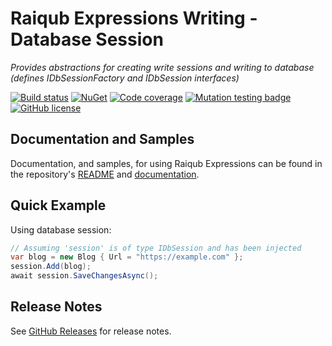 # Raiqub Expressions Writing - Database Session

_Provides abstractions for creating write sessions and writing to database (defines IDbSessionFactory and IDbSession interfaces)_

[![Build status](https://github.com/skarllot/Expressions/actions/workflows/dotnet.yml/badge.svg?branch=main)](https://github.com/skarllot/Expressions/actions)
[![NuGet](https://buildstats.info/nuget/Raiqub.Expressions.Writing)](https://www.nuget.org/packages/Raiqub.Expressions.Writing/)
[![Code coverage](https://codecov.io/gh/skarllot/Expressions/branch/main/graph/badge.svg)](https://codecov.io/gh/skarllot/Expressions)
[![Mutation testing badge](https://img.shields.io/endpoint?style=flat&url=https%3A%2F%2Fbadge-api.stryker-mutator.io%2Fgithub.com%2Fskarllot%2FExpressions%2Fmain)](https://dashboard.stryker-mutator.io/reports/github.com/skarllot/Expressions/main)
[![GitHub license](https://img.shields.io/badge/license-MIT-blue.svg?style=flat)](https://raw.githubusercontent.com/skarllot/Expressions/master/LICENSE)

## Documentation and Samples
Documentation, and samples, for using Raiqub Expressions can be found in the repository's [README](https://github.com/skarllot/Expressions#readme) and [documentation](https://fgodoy.me/Expressions/).

## Quick Example

Using database session:

```csharp
// Assuming 'session' is of type IDbSession and has been injected
var blog = new Blog { Url = "https://example.com" };
session.Add(blog);
await session.SaveChangesAsync();
```

## Release Notes
See [GitHub Releases](https://github.com/skarllot/Expressions/releases) for release notes.

